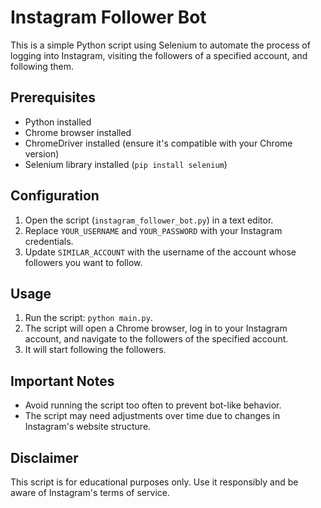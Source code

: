 # Instagram Follower Bot

This is a simple Python script using Selenium to automate the process of logging into Instagram, visiting the followers of a specified account, and following them.

## Prerequisites

- Python installed
- Chrome browser installed
- ChromeDriver installed (ensure it's compatible with your Chrome version)
- Selenium library installed (`pip install selenium`)

## Configuration

1. Open the script (`instagram_follower_bot.py`) in a text editor.
2. Replace `YOUR_USERNAME` and `YOUR_PASSWORD` with your Instagram credentials.
3. Update `SIMILAR_ACCOUNT` with the username of the account whose followers you want to follow.

## Usage

1. Run the script: `python main.py`.
2. The script will open a Chrome browser, log in to your Instagram account, and navigate to the followers of the specified account.
3. It will start following the followers.

## Important Notes

- Avoid running the script too often to prevent bot-like behavior.
- The script may need adjustments over time due to changes in Instagram's website structure.

## Disclaimer

This script is for educational purposes only. Use it responsibly and be aware of Instagram's terms of service.
